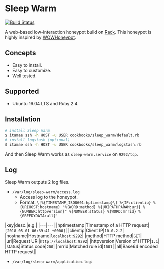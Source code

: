 # Sleep Warm

[![Build Status](https://travis-ci.org/ninoseki/sleep_warm.svg?branch=master)](https://travis-ci.org/ninoseki/sleep_warm)

A web-based low-interaction honeypot build on [Rack](https://github.com/rack/rack). This honeypot is highly inspired by [WOWHoneypot](https://github.com/morihisa/WOWHoneypot).

## Concepts

- Easy to install.
- Easy to customize.
- Well tested.

## Supported

- Ubuntu 16.04 LTS and Ruby 2.4.

## Installation

```sh
# install Sleep Warm
$ itamae ssh -h HOST -u USER cookbooks/sleep_warm/default.rb
# install logstash (optional)
$ itamae ssh -h HOST -u USER cookbooks/sleep_warm/logstash.rb
```

And then Sleep Warm works as `sleep-warm.service` on `9292/tcp`.

## Log

Sleep Warm outputs 2 log files.

- `/var/log/sleep-warm/access.log`
  - Access log to the honeypot.
  - Format: `\[%{TIMESTAMP_ISO8601:hptimestamp}\] %{IP:clientip} %{URIHOST:hostname} "%{WORD:method} %{URIPATHPARAM:uri} %{NUMBER:httpversion}" %{NUMBER:status} %{WORD:mrrid} %{GREEDYDATA:all}'`

|key|desc.|e.g.|
|---|---|
|hptimestamp|Timestamp of a HTTP request|`[2018-05-01 06:39:41 +0000]`|
|clientip|Client IP|`10.0.2.2`|
|hostname|Hostname|`localhost:9292`|
|method|HTTP method|`GET`|
|uri|Request URI|`http://localhost:9292`|
|httpversion|Version of HTTP|`1.1`|
|status|Status code|`200`|
|mrrid|Matched rule id|`1001`|
|all|Base64 encoded HTTP request||

- `/var/log/sleep-warm/application.log`:
